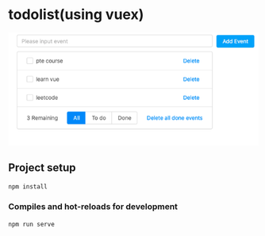 # todolist(using vuex)
![alt text](https://github.com/WZJoyce/todolist-using-vuex/blob/main/todolist.png)

## Project setup
```
npm install
```

### Compiles and hot-reloads for development
```
npm run serve
```

